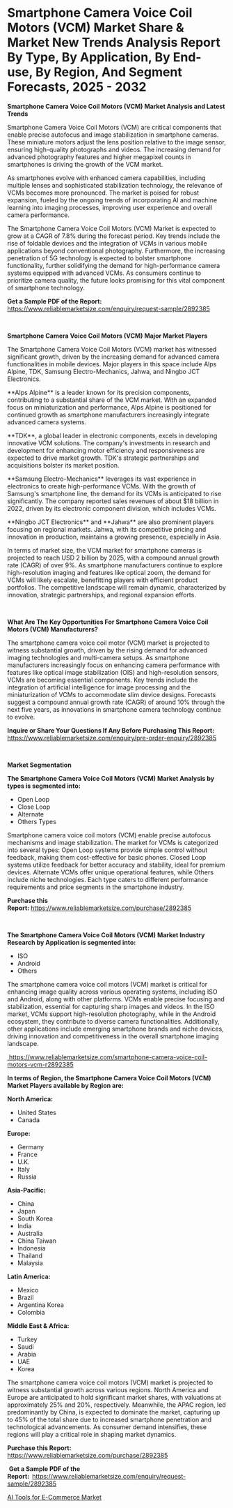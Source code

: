 <p><h1>Smartphone Camera Voice Coil Motors (VCM) Market Share & Market New Trends Analysis Report By Type, By Application, By End-use, By Region, And Segment Forecasts, 2025 - 2032</h1></p><p><strong>Smartphone Camera Voice Coil Motors (VCM) Market Analysis and Latest Trends</strong></p>
<p><p>Smartphone Camera Voice Coil Motors (VCM) are critical components that enable precise autofocus and image stabilization in smartphone cameras. These miniature motors adjust the lens position relative to the image sensor, ensuring high-quality photographs and videos. The increasing demand for advanced photography features and higher megapixel counts in smartphones is driving the growth of the VCM market. </p><p>As smartphones evolve with enhanced camera capabilities, including multiple lenses and sophisticated stabilization technology, the relevance of VCMs becomes more pronounced. The market is poised for robust expansion, fueled by the ongoing trends of incorporating AI and machine learning into imaging processes, improving user experience and overall camera performance. </p><p>The Smartphone Camera Voice Coil Motors (VCM) Market is expected to grow at a CAGR of 7.8% during the forecast period. Key trends include the rise of foldable devices and the integration of VCMs in various mobile applications beyond conventional photography. Furthermore, the increasing penetration of 5G technology is expected to bolster smartphone functionality, further solidifying the demand for high-performance camera systems equipped with advanced VCMs. As consumers continue to prioritize camera quality, the future looks promising for this vital component of smartphone technology.</p></p>
<p><strong>Get a Sample PDF of the Report:&nbsp;</strong> <a href="https://www.reliablemarketsize.com/enquiry/request-sample/2892385?utm_campaign=3108&utm_medium=2&utm_source=Github&utm_content=ia&utm_term=15032025&utm_id=smartphone-camera-voice-coil-motors-vcm">https://www.reliablemarketsize.com/enquiry/request-sample/2892385</a></p>
<p>&nbsp;</p>
<p><strong>Smartphone Camera Voice Coil Motors (VCM) Major Market Players</strong></p>
<p><p>The Smartphone Camera Voice Coil Motors (VCM) market has witnessed significant growth, driven by the increasing demand for advanced camera functionalities in mobile devices. Major players in this space include Alps Alpine, TDK, Samsung Electro-Mechanics, Jahwa, and Ningbo JCT Electronics.</p><p>**Alps Alpine** is a leader known for its precision components, contributing to a substantial share of the VCM market. With an expanded focus on miniaturization and performance, Alps Alpine is positioned for continued growth as smartphone manufacturers increasingly integrate advanced camera systems.</p><p>**TDK**, a global leader in electronic components, excels in developing innovative VCM solutions. The company's investments in research and development for enhancing motor efficiency and responsiveness are expected to drive market growth. TDK's strategic partnerships and acquisitions bolster its market position.</p><p>**Samsung Electro-Mechanics** leverages its vast experience in electronics to create high-performance VCMs. With the growth of Samsung's smartphone line, the demand for its VCMs is anticipated to rise significantly. The company reported sales revenues of about $18 billion in 2022, driven by its electronic component division, which includes VCMs.</p><p>**Ningbo JCT Electronics** and **Jahwa** are also prominent players focusing on regional markets. Jahwa, with its competitive pricing and innovation in production, maintains a growing presence, especially in Asia. </p><p>In terms of market size, the VCM market for smartphone cameras is projected to reach USD 2 billion by 2025, with a compound annual growth rate (CAGR) of over 9%. As smartphone manufacturers continue to explore high-resolution imaging and features like optical zoom, the demand for VCMs will likely escalate, benefitting players with efficient product portfolios. The competitive landscape will remain dynamic, characterized by innovation, strategic partnerships, and regional expansion efforts.</p></p>
<p>&nbsp;</p>
<p><strong>What Are The Key Opportunities For Smartphone Camera Voice Coil Motors (VCM) Manufacturers?</strong></p>
<p><p>The smartphone camera voice coil motor (VCM) market is projected to witness substantial growth, driven by the rising demand for advanced imaging technologies and multi-camera setups. As smartphone manufacturers increasingly focus on enhancing camera performance with features like optical image stabilization (OIS) and high-resolution sensors, VCMs are becoming essential components. Key trends include the integration of artificial intelligence for image processing and the miniaturization of VCMs to accommodate slim device designs. Forecasts suggest a compound annual growth rate (CAGR) of around 10% through the next five years, as innovations in smartphone camera technology continue to evolve.</p></p>
<p><strong>Inquire or Share Your Questions If Any Before Purchasing This Report:</strong> <a href="https://www.reliablemarketsize.com/enquiry/pre-order-enquiry/2892385?utm_campaign=3108&utm_medium=2&utm_source=Github&utm_content=ia&utm_term=15032025&utm_id=smartphone-camera-voice-coil-motors-vcm">https://www.reliablemarketsize.com/enquiry/pre-order-enquiry/2892385</a></p>
<p>&nbsp;</p>
<p><strong>Market Segmentation</strong></p>
<p><strong>The Smartphone Camera Voice Coil Motors (VCM) Market Analysis by types is segmented into:</strong></p>
<p><ul><li>Open Loop</li><li>Close Loop</li><li>Alternate</li><li>Others Types</li></ul></p>
<p><p>Smartphone camera voice coil motors (VCM) enable precise autofocus mechanisms and image stabilization. The market for VCMs is categorized into several types: Open Loop systems provide simple control without feedback, making them cost-effective for basic phones. Closed Loop systems utilize feedback for better accuracy and stability, ideal for premium devices. Alternate VCMs offer unique operational features, while Others include niche technologies. Each type caters to different performance requirements and price segments in the smartphone industry.</p></p>
<p><strong>Purchase this Report:&nbsp;</strong><a href="https://www.reliablemarketsize.com/purchase/2892385?utm_campaign=3108&utm_medium=2&utm_source=Github&utm_content=ia&utm_term=15032025&utm_id=smartphone-camera-voice-coil-motors-vcm">https://www.reliablemarketsize.com/purchase/2892385</a></p>
<p>&nbsp;</p>
<p><strong>The Smartphone Camera Voice Coil Motors (VCM) Market Industry Research by Application is segmented into:</strong></p>
<p><ul><li>ISO</li><li>Android</li><li>Others</li></ul></p>
<p><p>The smartphone camera voice coil motors (VCM) market is critical for enhancing image quality across various operating systems, including ISO and Android, along with other platforms. VCMs enable precise focusing and stabilization, essential for capturing sharp images and videos. In the ISO market, VCMs support high-resolution photography, while in the Android ecosystem, they contribute to diverse camera functionalities. Additionally, other applications include emerging smartphone brands and niche devices, driving innovation and competitiveness in the overall smartphone imaging landscape.</p></p>
<p><a href="https://www.reliablemarketsize.com/smartphone-camera-voice-coil-motors-vcm-r2892385?utm_campaign=3108&utm_medium=2&utm_source=Github&utm_content=ia&utm_term=15032025&utm_id=smartphone-camera-voice-coil-motors-vcm">&nbsp;https://www.reliablemarketsize.com/smartphone-camera-voice-coil-motors-vcm-r2892385</a></p>
<p><strong>In terms of Region, the Smartphone Camera Voice Coil Motors (VCM) Market Players available by Region are:</strong></p>
<p>
    <p> <strong> North America: </strong>
        <ul>
            <li>United States</li>
            <li>Canada</li>
        </ul>
        </p> 
    <p> <strong> Europe: </strong>
        <ul>
            <li>Germany</li>
            <li>France</li>
            <li>U.K.</li>
            <li>Italy</li>
            <li>Russia</li>
        </ul>
        </p> 
    <p> <strong> Asia-Pacific: </strong>
        <ul>
            <li>China</li>
            <li>Japan</li>
            <li>South Korea</li>
            <li>India</li>
            <li>Australia</li>
            <li>China Taiwan</li>
            <li>Indonesia</li>
            <li>Thailand</li>
            <li>Malaysia</li>
        </ul>
        </p> 
    <p> <strong> Latin America: </strong>
        <ul>
            <li>Mexico</li>
            <li>Brazil</li>
            <li>Argentina Korea</li>
            <li>Colombia</li>
        </ul>
        </p> 
    <p> <strong> Middle East & Africa: </strong>
        <ul>
            <li>Turkey</li>
            <li>Saudi</li>
            <li>Arabia</li>
            <li>UAE</li>
            <li>Korea</li>
        </ul>
    </p>
    </p>
<p><p>The smartphone camera voice coil motors (VCM) market is projected to witness substantial growth across various regions. North America and Europe are anticipated to hold significant market shares, with valuations at approximately 25% and 20%, respectively. Meanwhile, the APAC region, led predominantly by China, is expected to dominate the market, capturing up to 45% of the total share due to increased smartphone penetration and technological advancements. As consumer demand intensifies, these regions will play a critical role in shaping market dynamics.</p></p>
<p><strong>Purchase this Report: </strong><a href="https://www.reliablemarketsize.com/purchase/2892385?utm_campaign=3108&utm_medium=2&utm_source=Github&utm_content=ia&utm_term=15032025&utm_id=smartphone-camera-voice-coil-motors-vcm">https://www.reliablemarketsize.com/purchase/2892385</a></p>
<p>&nbsp;<strong>Get a Sample PDF of the Report:&nbsp;&nbsp;</strong><a href="https://www.reliablemarketsize.com/enquiry/request-sample/2892385?utm_campaign=3108&utm_medium=2&utm_source=Github&utm_content=ia&utm_term=15032025&utm_id=smartphone-camera-voice-coil-motors-vcm">https://www.reliablemarketsize.com/enquiry/request-sample/2892385</a></p>
<p><strong></strong></p>
<p><p><a href="https://github.com/xtysizov/Market-Research-Report-List-1/blob/main/ai-tools-for-e-commerce-market.md?utm_campaign=3108&utm_medium=2&utm_source=Github&utm_content=ia&utm_term=15032025&utm_id=smartphone-camera-voice-coil-motors-vcm">AI Tools for E-Commerce Market</a></p></p>